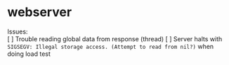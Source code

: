 # webserver
Issues: <br>
	[ ]	 Trouble reading global data from response (thread)
	[ ]  Server halts with `SIGSEGV: Illegal storage access. (Attempt to read from nil?)` when doing load test 

